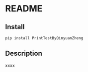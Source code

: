 # README



## Install

```python
pip install PrintTestByQinyuanZheng
```





## Description



xxxx
